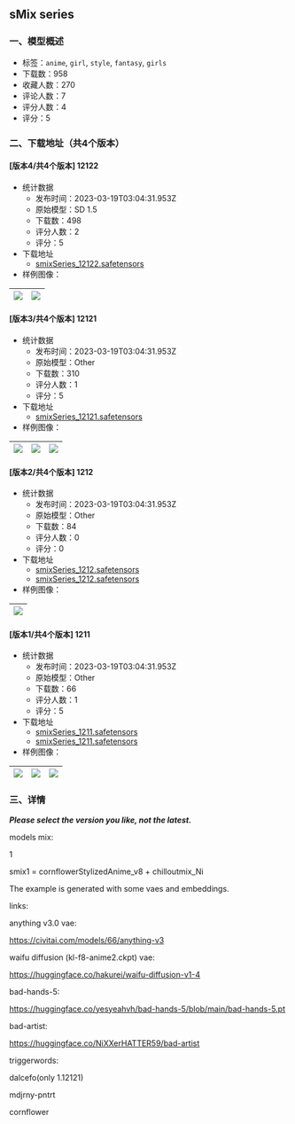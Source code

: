 ## sMix series
### 一、模型概述

- 标签：`anime`, `girl`, `style`, `fantasy`, `girls`
- 下载数：958
- 收藏人数：270
- 评论人数：7
- 评分人数：4
- 评分：5

### 二、下载地址（共4个版本）

#### [版本4/共4个版本] 12122

- 统计数据
  - 发布时间：2023-03-19T03:04:31.953Z
  - 原始模型：SD 1.5
  - 下载数：498
  - 评分人数：2
  - 评分：5
- 下载地址
  - [smixSeries_12122.safetensors](https://civitai.com/api/download/models/23700)
- 样例图像：

| <img src="https://image.civitai.com/xG1nkqKTMzGDvpLrqFT7WA/b419e596-a020-4db6-2c93-b61a26b73400/width=450/263285.jpeg" /> | <img src="https://image.civitai.com/xG1nkqKTMzGDvpLrqFT7WA/74132688-f31f-4e7f-534e-665647634a00/width=450/256980.jpeg" /> |
| ---- | ---- |

#### [版本3/共4个版本] 12121

- 统计数据
  - 发布时间：2023-03-19T03:04:31.953Z
  - 原始模型：Other
  - 下载数：310
  - 评分人数：1
  - 评分：5
- 下载地址
  - [smixSeries_12121.safetensors](https://civitai.com/api/download/models/9457)
- 样例图像：

| <img src="https://image.civitai.com/xG1nkqKTMzGDvpLrqFT7WA/c5f7d875-0a1e-4c01-6ce8-01cb0e14ac00/width=450/90969.jpeg" /> | <img src="https://image.civitai.com/xG1nkqKTMzGDvpLrqFT7WA/8e229792-14c4-418d-db46-6d6528448300/width=450/90971.jpeg" /> | <img src="https://image.civitai.com/xG1nkqKTMzGDvpLrqFT7WA/9160fef0-4e78-4c45-ed4a-46f365510b00/width=450/90970.jpeg" /> |
| ---- | ---- | ---- |

#### [版本2/共4个版本] 1212

- 统计数据
  - 发布时间：2023-03-19T03:04:31.953Z
  - 原始模型：Other
  - 下载数：84
  - 评分人数：0
  - 评分：0
- 下载地址
  - [smixSeries_1212.safetensors](https://civitai.com/api/download/models/9458?type=Model&format=SafeTensor&size=full&fp=fp16)
  - [smixSeries_1212.safetensors](https://civitai.com/api/download/models/9458)
- 样例图像：

| <img src="https://image.civitai.com/xG1nkqKTMzGDvpLrqFT7WA/7cd63148-48bc-49e2-8e85-c9acee26f600/width=450/278670.jpeg" /> |
| ---- |

#### [版本1/共4个版本] 1211

- 统计数据
  - 发布时间：2023-03-19T03:04:31.953Z
  - 原始模型：Other
  - 下载数：66
  - 评分人数：1
  - 评分：5
- 下载地址
  - [smixSeries_1211.safetensors](https://civitai.com/api/download/models/9459?type=Model&format=SafeTensor&size=full&fp=fp16)
  - [smixSeries_1211.safetensors](https://civitai.com/api/download/models/9459)
- 样例图像：

| <img src="https://image.civitai.com/xG1nkqKTMzGDvpLrqFT7WA/64f1f4b8-8352-415a-0934-15fed803d700/width=450/90975.jpeg" /> | <img src="https://image.civitai.com/xG1nkqKTMzGDvpLrqFT7WA/5555b561-9b8b-449d-6f4b-95ff7d41c200/width=450/90974.jpeg" /> | <img src="https://image.civitai.com/xG1nkqKTMzGDvpLrqFT7WA/8e3859de-6cb2-4397-658e-197960d05f00/width=450/90973.jpeg" /> |
| ---- | ---- | ---- |


### 三、详情
<p><strong><em>Please select the version you like, not the latest.</em></strong></p><p></p><p>models mix:</p><p>1</p><p>smix1 = cornflowerStylizedAnime_v8 + chilloutmix_Ni</p><p></p><p></p><p>The example is generated with some vaes and embeddings.</p><p>links:</p><p>anything v3.0 vae:</p><p><a target="_blank" rel="ugc" href="https://civitai.com/models/66/anything-v3">https://civitai.com/models/66/anything-v3</a></p><p>waifu diffusion (kl-f8-anime2.ckpt) vae:</p><p><a target="_blank" rel="ugc" href="https://huggingface.co/hakurei/waifu-diffusion-v1-4"><u>https://huggingface.co/hakurei/waifu-diffusion-v1-4</u></a></p><p>bad-hands-5:</p><p><a target="_blank" rel="ugc" href="https://huggingface.co/yesyeahvh/bad-hands-5/blob/main/bad-hands-5.pt"><u>https://huggingface.co/yesyeahvh/bad-hands-5/blob/main/bad-hands-5.pt</u></a></p><p>bad-artist:</p><p><a target="_blank" rel="ugc" href="https://huggingface.co/NiXXerHATTER59/bad-artist"><u>https://huggingface.co/NiXXerHATTER59/bad-artist</u></a></p><p></p><p>triggerwords:</p><p>dalcefo(only 1.12121)</p><p>mdjrny-pntrt</p><p>cornflower</p><p></p>